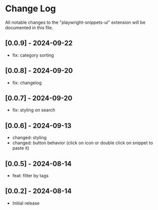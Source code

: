 # Change Log

All notable changes to the "playwright-snippets-ui" extension will be documented in this file.

## [0.0.9] - 2024-09-22

- fix: category sorting

## [0.0.8] - 2024-09-20

- fix: changelog

## [0.0.7] - 2024-09-20

- fix: styling on search

## [0.0.6] - 2024-09-13

- changed: styling
- changed: button behavior (click on icon or double click on snippet to paste it)

## [0.0.5] - 2024-08-14

- feat: filter by tags

## [0.0.2] - 2024-08-14

- Initial release
